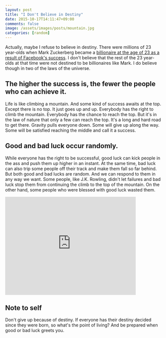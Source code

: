 ```yaml
---
layout: post
title: "I Don't Believe in Destiny"
date: 2015-10-17T14:11:47+09:00
comments: false
image: /assets/images/posts/mountain.jpg
categories: [random]
---
```


Actually, maybe I refuse to believe in destiny. There were millions of 23 year-olds when Mark Zuckerberg became a [billionaire at the age of 23 as a result of Facebook's success](https://en.wikipedia.org/wiki/Mark_Zuckerberg). I don't believe that the rest of the 23 year-olds at that time were not destined to be billionaires like Mark. I do believe though in two of the laws of the universe.

## The higher the success is, the fewer the people who can achieve it.

Life is like climbing a mountain. And some kind of success awaits at the top. Except there is no top. It just goes up and up. Everybody has the right to climb the mountain. Everybody has the chance to reach the top. But it's in the law of nature that only a few can reach the top. It's a long and hard road to get there. Gravity pulls everyone down. Some will give up along the way. Some will be satisfied reaching the middle and call it a success.

## Good and bad luck occur randomly.

While everyone has the right to be successful, good luck can kick people in the ass and push them up higher in an instant. At the same time, bad luck can also trip some people off their track and make them fall so far behind. But both good and bad lucks are random. And we can respond to them in any way we want. Some people, like J.K. Rowling, didn't let failures and bad luck stop them from continuing the climb to the top of the mountain. On the other hand, some people who were blessed with good luck wasted them.

<iframe width="420" height="315" src="https://www.youtube.com/embed/wHGqp8lz36c" frameborder="0" allowfullscreen></iframe>

## Note to self

Don't give up because of destiny. If everyone has their destiny decided since they were born, so what's the point of living? And be prepared when good or bad luck greets you.
